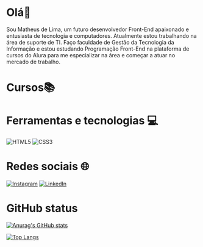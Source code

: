 # Olá<font style="vertical-align: inherit;">👋</font></font>

Sou Matheus de Lima, um futuro desenvolvedor Front-End apaixonado e entusiasta de tecnologia e computadores. Atualmente estou trabalhando na área de suporte de TI.
Faço faculdade de Gestão da Tecnologia da Informação e estou estudando Programação Front-End na plataforma de cursos do Alura para me especializar na área e começar a atuar no mercado de trabalho.

# Cursos<font style="vertical-align: inherit;"><font style="vertical-align: inherit;">📚



# Ferramentas e tecnologias 💻

![HTML5](https://img.shields.io/badge/html5-%23E34F26.svg?style=for-the-badge&logo=html5&logoColor=white)
![CSS3](https://img.shields.io/badge/css3-%231572B6.svg?style=for-the-badge&logo=css3&logoColor=white)

# Redes sociais 🌐

[![Instagram](https://img.shields.io/badge/Instagram-%23E4405F.svg?logo=Instagram&logoColor=white)](https://instagram.com/matheusdesantana11) [![LinkedIn](https://img.shields.io/badge/LinkedIn-%230077B5.svg?logo=linkedin&logoColor=white)](https://linkedin.com/in/matheus-de-lima-860954293)

# GitHub status
[![Anurag's GitHub stats](https://github-readme-stats.vercel.app/api?username=MatheusLimaa1)](https://github.com/MatheusLimaa1/github-readme-stats)

[![Top Langs](https://github-readme-stats.vercel.app/api/top-langs/?username=MatheusLimaa1&layout=donut-vertical)](https://github.com/MatheusLimaa1/github-readme-stats)



